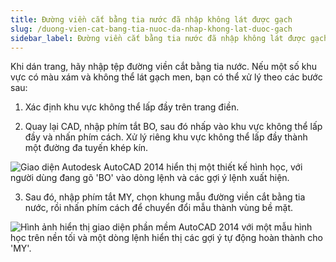 ```yaml
---
title: Đường viền cắt bằng tia nước đã nhập không lát được gạch
slug: /duong-vien-cat-bang-tia-nuoc-da-nhap-khong-lat-duoc-gach
sidebar_label: Đường viền cắt bằng tia nước đã nhập không lát được gạch
---
```


Khi dán trang, hãy nhập tệp đường viền cắt bằng tia nước. Nếu một số khu vực có màu xám và không thể lát gạch men, bạn có thể xử lý theo các bước sau:

1. Xác định khu vực không thể lấp đầy trên trang điền.

2. Quay lại CAD, nhập phím tắt BO, sau đó nhấp vào khu vực không thể lấp đầy và nhấn phím cách. Xử lý riêng khu vực không thể lấp đầy thành một đường đa tuyến khép kín.

![Giao diện Autodesk AutoCAD 2014 hiển thị một thiết kế hình học, với người dùng đang gõ 'BO' vào dòng lệnh và các gợi ý lệnh xuất hiện.](https://storage.googleapis.com/jegavn_kb/images/6364651597137304309437681.png)

3. Sau đó, nhập phím tắt MY, chọn khung mẫu đường viền cắt bằng tia nước, rồi nhấn phím cách để chuyển đổi mẫu thành vùng bề mặt.

![Hình ảnh hiển thị giao diện phần mềm AutoCAD 2014 với một mẫu hình học trên nền tối và một dòng lệnh hiển thị các gợi ý tự động hoàn thành cho 'MY'.](https://storage.googleapis.com/jegavn_kb/images/6364651623870622192896451.png)